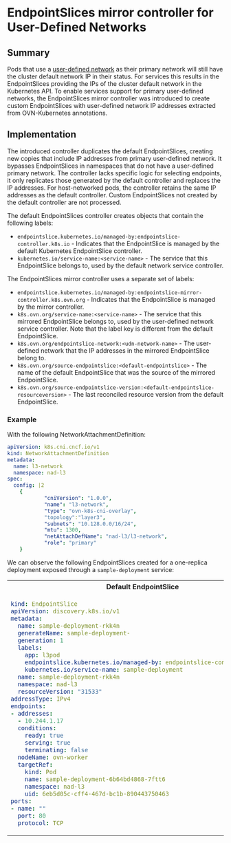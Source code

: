# EndpointSlices mirror controller for User-Defined Networks

## Summary

Pods that use a [user-defined network](https://github.com/trozet/enhancements/blob/multiple_networks/enhancements/network/user-defined-network-segmentation.md) as their primary network will still have the cluster default network IP in their status. For services this results in the EndpointSlices providing the IPs of the cluster default network in the Kubernetes API. To enable services support for primary user-defined networks, the EndpointSlices mirror controller was introduced to create custom EndpointSlices with user-defined network IP addresses extracted from OVN-Kubernetes annotations.

## Implementation

The introduced controller duplicates the default EndpointSlices, creating new copies that include IP addresses from primary user-defined network. It bypasses EndpointSlices in namespaces that do not have a user-defined primary network. The controller lacks specific logic for selecting endpoints, it only replicates those generated by the default controller and replaces the IP addresses. For host-networked pods, the controller retains the same IP addresses as the default controller. Custom EndpointSlices not created by the default controller are not processed.

The default EndpointSlices controller creates objects that contain the following labels:

- `endpointslice.kubernetes.io/managed-by:endpointslice-controller.k8s.io` - Indicates that the EndpointSlice is managed by the default Kubernetes EndpointSlice controller.
- `kubernetes.io/service-name:<service-name>` - The service that this EndpointSlice belongs to, used by the default network service controller.

The EndpointSlices mirror controller uses a separate set of labels:

- `endpointslice.kubernetes.io/managed-by:endpointslice-mirror-controller.k8s.ovn.org` -  Indicates that the EndpointSlice is managed by the mirror controller.
- `k8s.ovn.org/service-name:<service-name>` - The service that this mirrored EndpointSlice belongs to, used by the user-defined network service controller. Note that the label key is different from the default EndpointSlice.
- `k8s.ovn.org/endpointslice-network:<udn-network-name>` - The user-defined network that the IP addresses in the mirrored EndpointSlice belong to.
- `k8s.ovn.org/source-endpointslice:<default-endpointslice>` -  The name of the default EndpointSlice that was the source of the mirrored EndpointSlice.
- `k8s.ovn.org/source-endpointslice-version:<default-endpointslice-resourceversion>` - The last reconciled resource version from the default EndpointSlice.

### Example

With the following NetworkAttachmentDefinition:

```yaml
apiVersion: k8s.cni.cncf.io/v1
kind: NetworkAttachmentDefinition
metadata:
  name: l3-network
  namespace: nad-l3
spec:
  config: |2
    {
            "cniVersion": "1.0.0",
            "name": "l3-network",
            "type": "ovn-k8s-cni-overlay",
            "topology":"layer3",
            "subnets": "10.128.0.0/16/24",
            "mtu": 1300,
            "netAttachDefName": "nad-l3/l3-network",
            "role": "primary"
    }
```

We can observe the following EndpointSlices created for a one-replica deployment exposed through a `sample-deployment` service:
<table>
<tr>
<th>Default EndpointSlice</th>
<th>Mirrored EndpointSlice</th>
</tr>
<tr>
<td>

```yaml
kind: EndpointSlice
apiVersion: discovery.k8s.io/v1
metadata:
  name: sample-deployment-rkk4n
  generateName: sample-deployment-
  generation: 1
  labels:
    app: l3pod
    endpointslice.kubernetes.io/managed-by: endpointslice-controller.k8s.io
    kubernetes.io/service-name: sample-deployment
  name: sample-deployment-rkk4n
  namespace: nad-l3
  resourceVersion: "31533"
addressType: IPv4
endpoints:
- addresses:
  - 10.244.1.17
  conditions:
    ready: true
    serving: true
    terminating: false
  nodeName: ovn-worker
  targetRef:
    kind: Pod
    name: sample-deployment-6b64bd4868-7ftt6
    namespace: nad-l3
    uid: 6eb5d05c-cff4-467d-bc1b-890443750463
ports:
- name: ""
  port: 80
  protocol: TCP
```

</td>
<td>

```yaml
kind: EndpointSlice
apiVersion: discovery.k8s.io/v1
metadata:
  name: l3-network-sample-deployment-hgkmw
  generateName: l3-network-sample-deployment-
  labels:
    endpointslice.kubernetes.io/managed-by: endpointslice-mirror-controller.k8s.ovn.org
    k8s.ovn.org/endpointslice-network: l3-network
    k8s.ovn.org/service-name: sample-deployment
    k8s.ovn.org/source-endpointslice: sample-deployment-rkk4n
    k8s.ovn.org/source-endpointslice-version: "31533"
  namespace: nad-l3
  resourceVersion: "31535"
addressType: IPv4
endpoints:
- addresses:
  - 10.128.1.3
  conditions:
    ready: true
    serving: true
    terminating: false
  nodeName: ovn-worker
  targetRef:
    kind: Pod
    name: sample-deployment-6b64bd4868-7ftt6
    namespace: nad-l3
    uid: 6eb5d05c-cff4-467d-bc1b-890443750463
ports:
- name: ""
  port: 80
  protocol: TCP

```

</td>
</tr>
</table>
